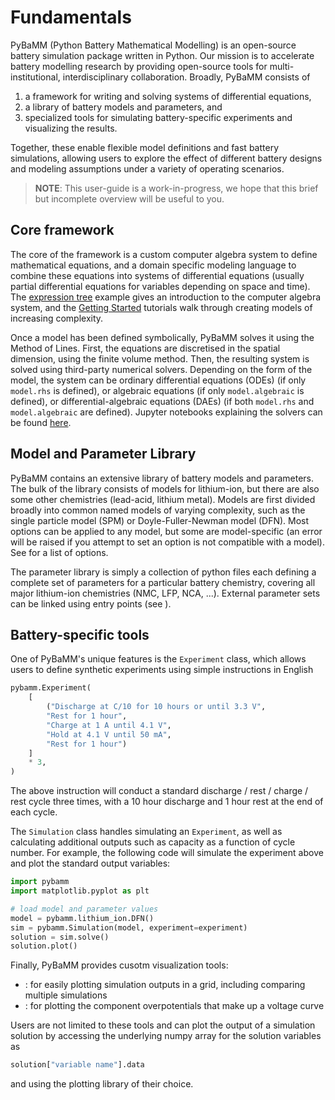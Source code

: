 # Fundamentals

PyBaMM (Python Battery Mathematical Modelling) is an open-source battery simulation package
written in Python. Our mission is to accelerate battery modelling research by
providing open-source tools for multi-institutional, interdisciplinary collaboration.
Broadly, PyBaMM consists of

1. a framework for writing and solving systems of differential equations,
2. a library of battery models and parameters, and
3. specialized tools for simulating battery-specific experiments and visualizing the results.

Together, these enable flexible model definitions and fast battery simulations, allowing users to
explore the effect of different battery designs and modeling assumptions under a variety of operating scenarios.

> **NOTE**: This user-guide is a work-in-progress, we hope that this brief but incomplete overview will be useful to you.

## Core framework

The core of the framework is a custom computer algebra system to define mathematical equations,
and a domain specific modeling language to combine these equations into systems of differential equations
(usually partial differential equations for variables depending on space and time).
The [expression tree](https://github.com/pybamm-team/PyBaMM/blob/develop/examples/notebooks/expression_tree/expression-tree.ipynb) example gives an introduction to the computer algebra system, and the [Getting Started](https://github.com/pybamm-team/PyBaMM/tree/develop/examples/notebooks/Getting%20Started) tutorials
walk through creating models of increasing complexity.

Once a model has been defined symbolically, PyBaMM solves it using the Method of Lines. First, the equations are discretised in the spatial dimension, using the finite volume method. Then, the resulting system is solved using third-party numerical solvers. Depending on the form of the model, the system can be ordinary differential equations (ODEs) (if only `model.rhs` is defined), or algebraic equations (if only `model.algebraic` is defined), or differential-algebraic equations (DAEs) (if both `model.rhs` and `model.algebraic` are defined). Jupyter notebooks explaining the solvers can be found [here](https://github.com/pybamm-team/PyBaMM/tree/develop/examples/notebooks/solvers).

## Model and Parameter Library

PyBaMM contains an extensive library of battery models and parameters.
The bulk of the library consists of models for lithium-ion, but there are also some other chemistries (lead-acid, lithium metal).
Models are first divided broadly into common named models of varying complexity, such as the single particle model (SPM) or Doyle-Fuller-Newman model (DFN).
Most options can be applied to any model, but some are model-specific (an error will be raised if you attempt to set an option is not compatible with a model).
See [](base_battery_model) for a list of options.

The parameter library is simply a collection of python files each defining a complete set of parameters
for a particular battery chemistry, covering all major lithium-ion chemistries (NMC, LFP, NCA, ...).
External parameter sets can be linked using entry points (see [](parameter_sets)).

## Battery-specific tools

One of PyBaMM's unique features is the `Experiment` class, which allows users to define synthetic experiments using simple instructions in English

```python
pybamm.Experiment(
    [
        ("Discharge at C/10 for 10 hours or until 3.3 V",
        "Rest for 1 hour",
        "Charge at 1 A until 4.1 V",
        "Hold at 4.1 V until 50 mA",
        "Rest for 1 hour")
    ]
    * 3,
)
```

The above instruction will conduct a standard discharge / rest / charge / rest cycle three times, with a 10 hour discharge and 1 hour rest at the end of each cycle.

The `Simulation` class handles simulating an `Experiment`, as well as calculating additional outputs such as capacity as a function of cycle number. For example, the following code will simulate the experiment above and plot the standard output variables:

```python
import pybamm
import matplotlib.pyplot as plt

# load model and parameter values
model = pybamm.lithium_ion.DFN()
sim = pybamm.Simulation(model, experiment=experiment)
solution = sim.solve()
solution.plot()
```

Finally, PyBaMM provides cusotm visualization tools:

- [](quick_plot): for easily plotting simulation outputs in a grid, including comparing multiple simulations
- [](pybamm.plot_voltage_components): for plotting the component overpotentials that make up a voltage curve

Users are not limited to these tools and can plot the output of a simulation solution by accessing the underlying numpy array for the solution variables as

```python
solution["variable name"].data
```

and using the plotting library of their choice.
